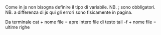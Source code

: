 Come in js non bisogna definire il tipo di variabile.
NB. ; sono obbligatori.
NB. a differenza di js qui gli errori sono fisicamente in pagina.

Da terminale
cat + nome file = apre intero file di testo
tail -f + nome file = ultime righe